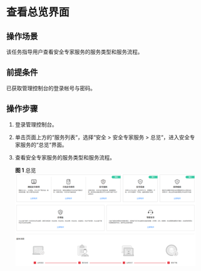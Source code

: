 # 查看总览界面<a name="ses_01_0059"></a>

## 操作场景<a name="section152101311494"></a>

该任务指导用户查看安全专家服务的服务类型和服务流程。

## 前提条件<a name="section369512538810"></a>

已获取管理控制台的登录帐号与密码。

## 操作步骤<a name="section19872384811"></a>

1.  登录管理控制台。
2.  单击页面上方的“服务列表“，选择“安全  \>  安全专家服务  \>  总览“，进入安全专家服务的“总览“界面。
3.  查看安全专家服务的服务类型和服务流程。

    **图 1**  总览<a name="fig486114391010"></a>  
    ![](figures/总览.png "总览")


